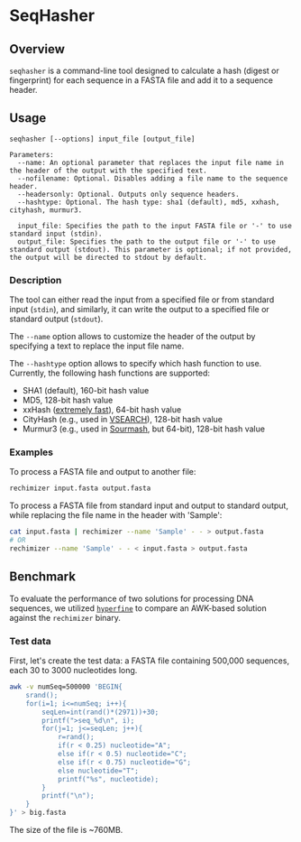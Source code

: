 # SeqHasher

## Overview
`seqhasher` is a command-line tool designed to calculate a hash (digest or fingerprint) 
for each sequence in a FASTA file and add it to a sequence header.  

## Usage

```plaintext
seqhasher [--options] input_file [output_file]

Parameters:
  --name: An optional parameter that replaces the input file name in the header of the output with the specified text.
  --nofilename: Optional. Disables adding a file name to the sequence header.
  --headersonly: Optional. Outputs only sequence headers.
  --hashtype: Optional. The hash type: sha1 (default), md5, xxhash, cityhash, murmur3.

  input_file: Specifies the path to the input FASTA file or '-' to use standard input (stdin).
  output_file: Specifies the path to the output file or '-' to use standard output (stdout). This parameter is optional; if not provided, the output will be directed to stdout by default.
```

### Description

The tool can either read the input from a specified file or from standard input (`stdin`), 
and similarly, it can write the output to a specified file or standard output (`stdout`).  

The `--name` option allows to customize the header of the output by specifying 
a text to replace the input file name.

The `--hashtype` option allows to specify which hash function to use. 
Currently, the following hash functions are supported:  
- SHA1 (default), 160-bit hash value
- MD5, 128-bit hash value
- xxHash ([extremely fast](https://xxhash.com/)), 64-bit hash value
- CityHash (e.g., used in [VSEARCH](https://github.com/torognes/vsearch/)), 128-bit hash value
- Murmur3 (e.g., used in [Sourmash](https://github.com/sourmash-bio/sourmash), but 64-bit), 128-bit hash value

### Examples

To process a FASTA file and output to another file:
```bash
rechimizer input.fasta output.fasta
```

To process a FASTA file from standard input and output to standard output, while replacing the file name in the header with 'Sample':
```bash
cat input.fasta | rechimizer --name 'Sample' - - > output.fasta
# OR
rechimizer --name 'Sample' - - < input.fasta > output.fasta
```

## Benchmark

To evaluate the performance of two solutions for processing DNA sequences, we utilized [`hyperfine`](https://github.com/sharkdp/hyperfine) to compare an AWK-based solution against the `rechimizer` binary.

### Test data

First, let's create the test data: a FASTA file containing 500,000 sequences, each 30 to 3000 nucleotides long.

```bash
awk -v numSeq=500000 'BEGIN{
    srand();
    for(i=1; i<=numSeq; i++){
        seqLen=int(rand()*(2971))+30;
        printf(">seq_%d\n", i);
        for(j=1; j<=seqLen; j++){
            r=rand();
            if(r < 0.25) nucleotide="A";
            else if(r < 0.5) nucleotide="C";
            else if(r < 0.75) nucleotide="G";
            else nucleotide="T";
            printf("%s", nucleotide);
        }
        printf("\n");
    }
}' > big.fasta
```
The size of the file is ~760MB.

